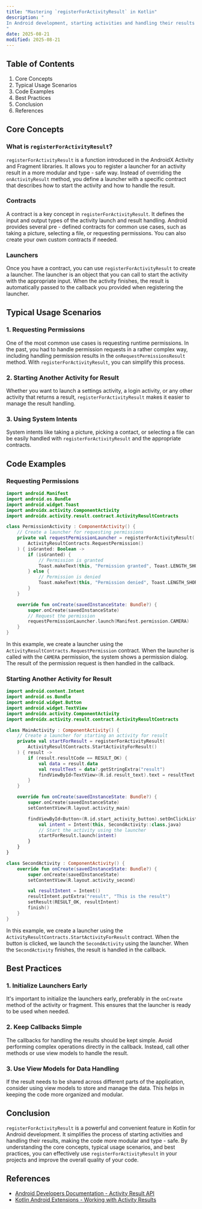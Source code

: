 ```yaml
---
title: "Mastering `registerForActivityResult` in Kotlin"
description: "
In Android development, starting activities and handling their results has traditionally been a somewhat cumbersome process. The old `startActivityForResult` method, which was the standard way to launch an activity and receive a result, had several limitations. It required overriding the `onActivityResult` method in the activity or fragment, which made the code less modular and harder to manage, especially in complex scenarios.  Kotlin's `registerForActivityResult` is a new and improved way to handle activity results in Android. It provides a more straightforward and type - safe approach, making the code cleaner and easier to understand. This blog post will explore the core concepts, typical usage scenarios, and best practices of `registerForActivityResult`.
"
date: 2025-08-21
modified: 2025-08-21
---
```


## Table of Contents
1. Core Concepts
2. Typical Usage Scenarios
3. Code Examples
4. Best Practices
5. Conclusion
6. References

## Core Concepts
### What is `registerForActivityResult`?
`registerForActivityResult` is a function introduced in the AndroidX Activity and Fragment libraries. It allows you to register a launcher for an activity result in a more modular and type - safe way. Instead of overriding the `onActivityResult` method, you define a launcher with a specific contract that describes how to start the activity and how to handle the result.

### Contracts
A contract is a key concept in `registerForActivityResult`. It defines the input and output types of the activity launch and result handling. Android provides several pre - defined contracts for common use cases, such as taking a picture, selecting a file, or requesting permissions. You can also create your own custom contracts if needed.

### Launchers
Once you have a contract, you can use `registerForActivityResult` to create a launcher. The launcher is an object that you can call to start the activity with the appropriate input. When the activity finishes, the result is automatically passed to the callback you provided when registering the launcher.

## Typical Usage Scenarios
### 1. Requesting Permissions
One of the most common use cases is requesting runtime permissions. In the past, you had to handle permission requests in a rather complex way, including handling permission results in the `onRequestPermissionsResult` method. With `registerForActivityResult`, you can simplify this process.

### 2. Starting Another Activity for Result
Whether you want to launch a settings activity, a login activity, or any other activity that returns a result, `registerForActivityResult` makes it easier to manage the result handling.

### 3. Using System Intents
System intents like taking a picture, picking a contact, or selecting a file can be easily handled with `registerForActivityResult` and the appropriate contracts.

## Code Examples

### Requesting Permissions
```kotlin
import android.Manifest
import android.os.Bundle
import android.widget.Toast
import androidx.activity.ComponentActivity
import androidx.activity.result.contract.ActivityResultContracts

class PermissionActivity : ComponentActivity() {
    // Create a launcher for requesting permissions
    private val requestPermissionLauncher = registerForActivityResult(
        ActivityResultContracts.RequestPermission()
    ) { isGranted: Boolean ->
        if (isGranted) {
            // Permission is granted
            Toast.makeText(this, "Permission granted", Toast.LENGTH_SHORT).show()
        } else {
            // Permission is denied
            Toast.makeText(this, "Permission denied", Toast.LENGTH_SHORT).show()
        }
    }

    override fun onCreate(savedInstanceState: Bundle?) {
        super.onCreate(savedInstanceState)
        // Request the permission
        requestPermissionLauncher.launch(Manifest.permission.CAMERA)
    }
}
```
In this example, we create a launcher using the `ActivityResultContracts.RequestPermission` contract. When the launcher is called with the `CAMERA` permission, the system shows a permission dialog. The result of the permission request is then handled in the callback.

### Starting Another Activity for Result
```kotlin
import android.content.Intent
import android.os.Bundle
import android.widget.Button
import android.widget.TextView
import androidx.activity.ComponentActivity
import androidx.activity.result.contract.ActivityResultContracts

class MainActivity : ComponentActivity() {
    // Create a launcher for starting an activity for result
    private val startForResult = registerForActivityResult(
        ActivityResultContracts.StartActivityForResult()
    ) { result ->
        if (result.resultCode == RESULT_OK) {
            val data = result.data
            val resultText = data?.getStringExtra("result")
            findViewById<TextView>(R.id.result_text).text = resultText
        }
    }

    override fun onCreate(savedInstanceState: Bundle?) {
        super.onCreate(savedInstanceState)
        setContentView(R.layout.activity_main)

        findViewById<Button>(R.id.start_activity_button).setOnClickListener {
            val intent = Intent(this, SecondActivity::class.java)
            // Start the activity using the launcher
            startForResult.launch(intent)
        }
    }
}

class SecondActivity : ComponentActivity() {
    override fun onCreate(savedInstanceState: Bundle?) {
        super.onCreate(savedInstanceState)
        setContentView(R.layout.activity_second)

        val resultIntent = Intent()
        resultIntent.putExtra("result", "This is the result")
        setResult(RESULT_OK, resultIntent)
        finish()
    }
}
```
In this example, we create a launcher using the `ActivityResultContracts.StartActivityForResult` contract. When the button is clicked, we launch the `SecondActivity` using the launcher. When the `SecondActivity` finishes, the result is handled in the callback.

## Best Practices
### 1. Initialize Launchers Early
It's important to initialize the launchers early, preferably in the `onCreate` method of the activity or fragment. This ensures that the launcher is ready to be used when needed.

### 2. Keep Callbacks Simple
The callbacks for handling the results should be kept simple. Avoid performing complex operations directly in the callback. Instead, call other methods or use view models to handle the result.

### 3. Use View Models for Data Handling
If the result needs to be shared across different parts of the application, consider using view models to store and manage the data. This helps in keeping the code more organized and modular.

## Conclusion
`registerForActivityResult` is a powerful and convenient feature in Kotlin for Android development. It simplifies the process of starting activities and handling their results, making the code more modular and type - safe. By understanding the core concepts, typical usage scenarios, and best practices, you can effectively use `registerForActivityResult` in your projects and improve the overall quality of your code.

## References
- [Android Developers Documentation - Activity Result API](https://developer.android.com/training/basics/intents/result)
- [Kotlin Android Extensions - Working with Activity Results](https://kotlinlang.org/docs/android-activity-results.html)
